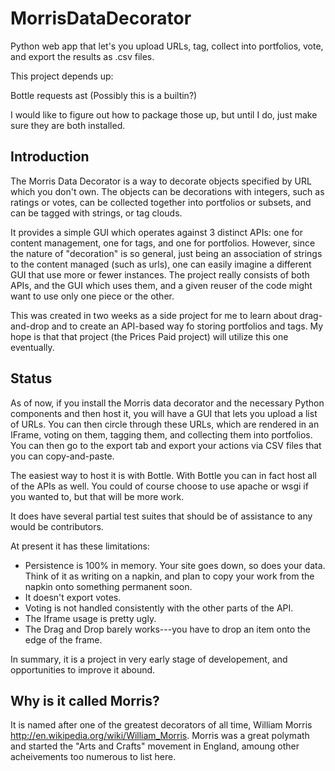 MorrisDataDecorator
===================

Python web app that let's you upload URLs, tag, collect into portfolios, vote, and export the results as .csv files.

This project depends up:

Bottle
requests
ast (Possibly this is a builtin?)

I would like to figure out how to package those up, but until I do, just make sure they are both installed.


Introduction
------------

The Morris Data Decorator is a way to decorate objects specified by URL which you don't own.  The objects
can be decorations with integers, such as ratings or votes, can be collected together into portfolios or 
subsets, and can be tagged with strings, or tag clouds.

It provides a simple GUI which operates against 3 distinct APIs: one for content management, one for tags,
and one for portfolios.  However, since the nature of "decoration" is so general, just being an association
of strings to the content managed (such as urls), one can easily imagine a different GUI that use more or 
fewer instances.  The project really consists of both APIs, and the GUI which uses them, and a given 
reuser of the code might want to use only one piece or the other.

This was created in two weeks as a side project for me to learn about drag-and-drop and to create an API-based
way fo storing portfolios and tags.  My hope is that that project (the Prices Paid project) will utilize this 
one eventually.


Status
------

As of now, if you install the Morris data decorator and the necessary Python components and then host it, 
you will have a GUI that lets you upload a list of URLs.  You can then circle through these URLs, which are 
rendered in an IFrame, voting on them, tagging them, and collecting them into portfolios.  You can then 
go to the export tab and export your actions via CSV files that you can copy-and-paste.

The easiest way to host it is with Bottle.  With Bottle you can in fact host all of the APIs as well.
You could of course choose to use apache or wsgi if you wanted to, but that will be more work.

It does have several partial test suites that should be of assistance to any would be contributors.

At present it has these limitations:

* Persistence is 100% in memory.  Your site goes down, so does your data.  Think of it 
as writing on a napkin, and plan to copy your work from the napkin onto something permanent soon.
* It doesn't export votes.
* Voting is not handled consistently with the other parts of the API.
* The Iframe usage is pretty ugly.
* The Drag and Drop barely works---you have to drop an item onto the edge of the frame.

In summary, it is a project in very early stage of developement, and opportunities to improve it abound.


Why is it called Morris?
------------------------

It is named after one of the greatest decorators of all time, William Morris 
http://en.wikipedia.org/wiki/William_Morris.  Morris was a great polymath and 
started the "Arts and Crafts" movement in England, amoung other acheivements too numerous to list here.





